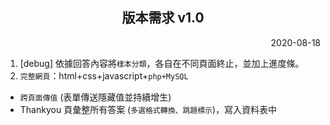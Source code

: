 <h2 align="center">版本需求 v1.0</h2>

<p align="right">2020-08-18</p>

1. \[debug] 依據回答內容將`樣本分類`，各自在不同頁面終止，並加上進度條。
2. `完整網頁`：html+css+javascript+`php+MySQL`
- `跨頁面傳值` (表單傳送隱藏值並持續增生)
- Thankyou 頁彙整所有答案 (`多選格式轉換、跳題標示`)，寫入資料表中
